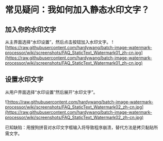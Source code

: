 # 常见疑问：我如何加入静态水印文字？ #
## 加入你的水印文字 ##
从主界面选择“水印设置”，然后点击按钮加入水印文字。
![https://raw.githubusercontent.com/hardywang/batch-image-watermark-processor/wiki/screenshots/FAQ_StaticText_Watermark01_zh-cn.jpg](https://raw.githubusercontent.com/hardywang/batch-image-watermark-processor/wiki/screenshots/FAQ_StaticText_Watermark01_zh-cn.jpg)

## 设置水印文字 ##
从用户界面选择“水印设置”然后展开“水印文字”。

![https://raw.githubusercontent.com/hardywang/batch-image-watermark-processor/wiki/screenshots/FAQ_StaticText_Watermark02_zh-cn.jpg](https://raw.githubusercontent.com/hardywang/batch-image-watermark-processor/wiki/screenshots/FAQ_StaticText_Watermark02_zh-cn.jpg)

已知缺陷：用搜狗拼音对水印文字框输入将导致程序崩溃，替代方法是拷贝黏贴所需文字。